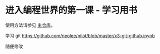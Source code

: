 # 进入编程世界的第一课 - 学习用书

使用方法请参见 [主仓库](https://github.com/neolee/pilot)。

学习 git https://github.com/neolee/pilot/blob/master/x3-git-github.ipynb

随便修改

